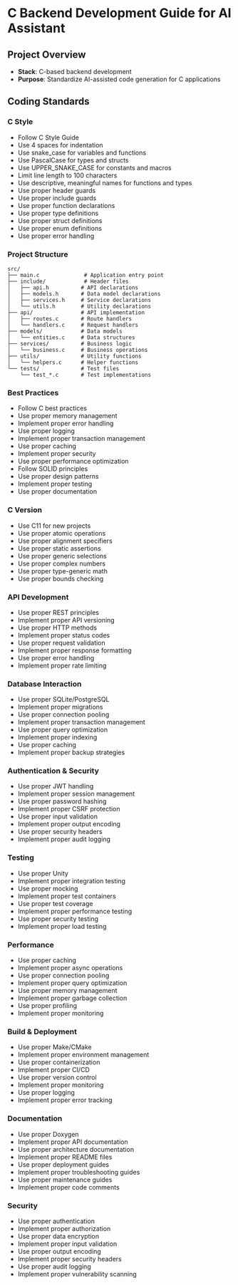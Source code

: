 # C Backend Development Guide for AI Assistant

## Project Overview

- **Stack**: C-based backend development
- **Purpose**: Standardize AI-assisted code generation for C applications

## Coding Standards

### C Style

- Follow C Style Guide
- Use 4 spaces for indentation
- Use snake_case for variables and functions
- Use PascalCase for types and structs
- Use UPPER_SNAKE_CASE for constants and macros
- Limit line length to 100 characters
- Use descriptive, meaningful names for functions and types
- Use proper header guards
- Use proper include guards
- Use proper function declarations
- Use proper type definitions
- Use proper struct definitions
- Use proper enum definitions
- Use proper error handling

### Project Structure

```plaintext
src/
├── main.c              # Application entry point
├── include/            # Header files
│   ├── api.h          # API declarations
│   ├── models.h       # Data model declarations
│   ├── services.h     # Service declarations
│   └── utils.h        # Utility declarations
├── api/               # API implementation
│   ├── routes.c       # Route handlers
│   └── handlers.c     # Request handlers
├── models/            # Data models
│   └── entities.c     # Data structures
├── services/          # Business logic
│   └── business.c     # Business operations
├── utils/             # Utility functions
│   └── helpers.c      # Helper functions
└── tests/             # Test files
    └── test_*.c       # Test implementations
```

### Best Practices

- Follow C best practices
- Use proper memory management
- Implement proper error handling
- Use proper logging
- Implement proper transaction management
- Use proper caching
- Implement proper security
- Use proper performance optimization
- Follow SOLID principles
- Use proper design patterns
- Implement proper testing
- Use proper documentation

### C Version

- Use C11 for new projects
- Use proper atomic operations
- Use proper alignment specifiers
- Use proper static assertions
- Use proper generic selections
- Use proper complex numbers
- Use proper type-generic math
- Use proper bounds checking

### API Development

- Use proper REST principles
- Implement proper API versioning
- Use proper HTTP methods
- Implement proper status codes
- Use proper request validation
- Implement proper response formatting
- Use proper error handling
- Implement proper rate limiting

### Database Interaction

- Use proper SQLite/PostgreSQL
- Implement proper migrations
- Use proper connection pooling
- Implement proper transaction management
- Use proper query optimization
- Implement proper indexing
- Use proper caching
- Implement proper backup strategies

### Authentication & Security

- Use proper JWT handling
- Implement proper session management
- Use proper password hashing
- Implement proper CSRF protection
- Use proper input validation
- Implement proper output encoding
- Use proper security headers
- Implement proper audit logging

### Testing

- Use proper Unity
- Implement proper integration testing
- Use proper mocking
- Implement proper test containers
- Use proper test coverage
- Implement proper performance testing
- Use proper security testing
- Implement proper load testing

### Performance

- Use proper caching
- Implement proper async operations
- Use proper connection pooling
- Implement proper query optimization
- Use proper memory management
- Implement proper garbage collection
- Use proper profiling
- Implement proper monitoring

### Build & Deployment

- Use proper Make/CMake
- Implement proper environment management
- Use proper containerization
- Implement proper CI/CD
- Use proper version control
- Implement proper monitoring
- Use proper logging
- Implement proper error tracking

### Documentation

- Use proper Doxygen
- Implement proper API documentation
- Use proper architecture documentation
- Implement proper README files
- Use proper deployment guides
- Implement proper troubleshooting guides
- Use proper maintenance guides
- Implement proper code comments

### Security

- Use proper authentication
- Implement proper authorization
- Use proper data encryption
- Implement proper input validation
- Use proper output encoding
- Implement proper security headers
- Use proper audit logging
- Implement proper vulnerability scanning
